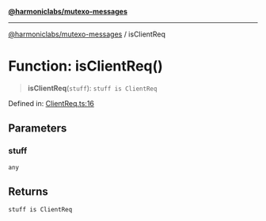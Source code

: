 [**@harmoniclabs/mutexo-messages**](../README.md)

***

[@harmoniclabs/mutexo-messages](../README.md) / isClientReq

# Function: isClientReq()

> **isClientReq**(`stuff`): `stuff is ClientReq`

Defined in: [ClientReq.ts:16](https://github.com/HarmonicLabs/mutexo-messages/blob/aefac8841dc1fa8aebb577df666016362446522d/src/ClientReq.ts#L16)

## Parameters

### stuff

`any`

## Returns

`stuff is ClientReq`
